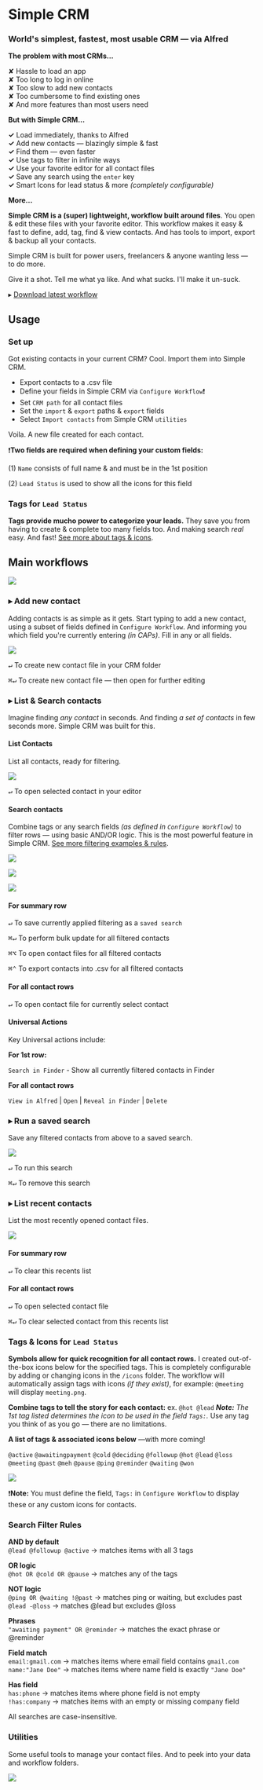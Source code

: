 # Simple CRM

### World's simplest, fastest, most usable CRM — via Alfred

**The problem with most CRMs...**

✘  Hassle to load an app  
✘  Too long to log in online  
✘  Too slow to add new contacts  
✘  Too cumbersome to find existing ones  
✘  And more features than most users need

**But with Simple CRM...** 

**✓**  Load immediately, thanks to Alfred  
**✓**  Add new contacts — blazingly simple & fast  
**✓**  Find them — even faster  
**✓**  Use tags to filter in infinite ways  
**✓**  Use your favorite editor for all contact files  
**✓**  Save any search using the `enter` key  
**✓**  Smart Icons for lead status & more *(completely configurable)*

**More...**

**Simple CRM is a (super) lightweight, workflow built around files**. You open & edit these files with your favorite editor. This workflow makes it easy & fast to define, add, tag, find &  view contacts. And has tools to import, export & backup all your contacts. 

Simple CRM is built for power users, freelancers & anyone wanting less — to do more.

Give it a shot. Tell me what ya like. And what sucks. I'll make it un-suck.

▸ [Download latest workflow](https://github.com/modrocko/simple-crm/releases/latest)

## Usage

### Set up

Got existing contacts in your current CRM? Cool. Import them into Simple CRM.

- Export contacts to a .csv file
- Define your fields in Simple CRM via `Configure Workflow`❗
- Set  `CRM path` for all contact files
- Set the `import` & `export` paths & `export` fields
- Select `Import contacts` from Simple CRM `utilities` 

Voila. A new file created for each contact.

❗**Two fields are required when defining your custom fields:**

(1) `Name` consists of full name & and must be in the 1st position

(2) `Lead Status` is used to show all the icons for this field

### Tags for `Lead Status`

**Tags provide mucho power to categorize your leads.** They save you from having to create & complete too many fields too. And making search *real* easy. And fast! [See more about tags & icons](#tags--icons).

## Main workflows

![](assets/crm.png)  

### ▸ Add new contact

Adding contacts is as simple as it gets. Start typing to add a new contact, using a subset of fields defined in `Configure Workflow`. And informing you which field you're currently entering *(in CAPs)*. Fill in any or all fields.


![](assets/crma.png) 

<kbd>↵</kbd>  To create new contact file in your CRM folder

<kbd>⌘</kbd><kbd>↵</kbd> To create new contact file — then open for further editing

### ▸ List & Search contacts

Imagine finding *any contact* in seconds. And finding *a set of contacts* in few seconds more. Simple CRM was built for this.

#### List Contacts

List all contacts, ready for filtering.

![](assets/crml.png)   

<kbd>↵</kbd> To open selected contact in your editor

#### Search contacts

Combine tags or any search fields *(as defined in `Configure Workflow`)* to filter rows — using basic AND/OR logic. This is the most powerful feature in Simple CRM. [See more filtering examples & rules](#Search-Filter-Rules).

![](assets/crml1.png)   

![](assets/crml2.png)   

![](assets/crml3.png)     

#### For summary row

<kbd>↵</kbd> To save currently applied filtering as a `saved search`

<kbd>⌘</kbd><kbd>↵</kbd> To perform bulk update for all filtered contacts

<kbd>⌘</kbd><kbd>⌥</kbd> To open contact files for all filtered contacts

<kbd>⌘</kbd><kbd>⌃</kbd> To export contacts into .csv for all filtered contacts

#### For all contact rows

<kbd>↵</kbd> To open contact file for currently select contact

#### Universal Actions

Key Universal actions include: 

**For 1st row:** 

`Search in Finder` - Show all currently filtered contacts in Finder

**For all contact rows**

`View in Alfred` | `Open`  | `Reveal in Finder`  | `Delete`

### ▸ Run a saved search

Save any filtered contacts from above to a saved search.

![](assets/crmss.png)  

<kbd>↵</kbd> To run this search

<kbd>⌘</kbd><kbd>↵</kbd> To remove this search

### ▸ List recent contacts

List the most recently opened contact files.

![](assets/crmr.png)    

#### For summary row

<kbd>↵</kbd> To clear this recents list

#### For all contact rows

<kbd>↵</kbd> To open selected contact file

<kbd>⌘</kbd><kbd>↵</kbd> To clear selected contact from this recents list

### Tags & Icons for `Lead Status`

**Symbols allow for quick recognition for all contact rows.** I created out-of-the-box icons below for the specified tags. This is completely configurable by adding or changing icons in the `/icons` folder. The workflow will automatically assign tags with icons *(if they exist)*, for example: `@meeting` will display `meeting.png`.

**Combine tags to tell the story for each contact:**  ex. `@hot @lead` ***Note:** The 1st tag listed determines the icon to be used in the field `Tags:`.* Use any tag you think of as you go — there are no limitations.

**A list of tags & associated icons below** —with more coming!

 `@active` `@awaitingpayment` `@cold` `@deciding` `@followup` `@hot` `@lead` `@loss` `@meeting` `@past` `@meh` `@pause` `@ping` `@reminder` `@waiting` `@won`

![](assets/icons.png)  

❗**Note:** You must define the field, `Tags:` in `Configure Workflow`  to display these or any custom icons for contacts.

### Search Filter Rules

**AND by default**  
 `@lead @followup @active` → matches items with all 3 tags  

**OR logic**  
 `@hot OR @cold OR @pause` → matches any of the tags  

**NOT logic**  
 `@ping OR @waiting !@past` → matches ping or waiting, but excludes past  
 `@lead -@loss` → matches @lead but excludes @loss  

**Phrases**  
 `"awaiting payment" OR @reminder` → matches the exact phrase or @reminder  

**Field match**  
 `email:gmail.com` → matches items where email field contains `gmail.com`  
 `name:"Jane Doe"` → matches items where name field is exactly `"Jane Doe"`  

**Has field**  
 `has:phone` → matches items where phone field is not empty  
 `!has:company` → matches items with an empty or missing company field  

All searches are case-insensitive.

### Utilities

Some useful tools to manage your contact files. And to peek into your data and workflow folders.

![](assets/crmu.png)    



